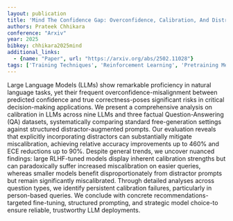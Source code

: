 ```yaml
---
layout: publication
title: 'Mind The Confidence Gap: Overconfidence, Calibration, And Distractor Effects In Large Language Models'
authors: Prateek Chhikara
conference: "Arxiv"
year: 2025
bibkey: chhikara2025mind
additional_links:
  - {name: "Paper", url: "https://arxiv.org/abs/2502.11028"}
tags: ['Training Techniques', 'Reinforcement Learning', 'Pretraining Methods', 'Fine-Tuning', 'Prompting', 'Applications']
---
```

Large Language Models (LLMs) show remarkable proficiency in natural language tasks, yet their frequent overconfidence-misalignment between predicted confidence and true correctness-poses significant risks in critical decision-making applications. We present a comprehensive analysis on calibration in LLMs across nine LLMs and three factual Question-Answering (QA) datasets, systematically comparing standard free-generation settings against structured distractor-augmented prompts. Our evaluation reveals that explicitly incorporating distractors can substantially mitigate miscalibration, achieving relative accuracy improvements up to 460% and ECE reductions up to 90%. Despite general trends, we uncover nuanced findings: large RLHF-tuned models display inherent calibration strengths but can paradoxically suffer increased miscalibration on easier queries, whereas smaller models benefit disproportionately from distractor prompts but remain significantly miscalibrated. Through detailed analyses across question types, we identify persistent calibration failures, particularly in person-based queries. We conclude with concrete recommendations-targeted fine-tuning, structured prompting, and strategic model choice-to ensure reliable, trustworthy LLM deployments.
